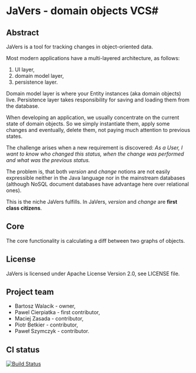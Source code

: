 # JaVers - domain objects VCS#

## Abstract
JaVers is a tool for tracking changes in object-oriented data.

Most modern applications have a multi-layered architecture, as follows:

1. UI layer,
1. domain model layer,
1. persistence layer.

Domain model layer is where your Entity instances (aka domain objects) live. Persistence layer takes responsibility for saving and loading them from the database.

When developing an application, we usually concentrate on the current state of domain objects. So we simply instantiate them, apply some changes and eventually, delete them, not paying much attention to previous states.

The challenge arises when a new requirement is discovered: *As a User, I want to know who changed this status, when the change was performed and what was the previous status.*

The problem is, that both *version* and *change* notions are not easily expressible neither in the Java language nor in the mainstream databases (although NoSQL document databases have advantage here over relational ones).

This is the niche JaVers fulfills. In JaVers, *version* and *change* are **first class citizens**.

## Core
The core functionality is calculating a diff between two graphs of objects.

## License
JaVers is licensed under Apache License Version 2.0, see LICENSE file.

## Project team
* Bartosz Walacik - owner,
* Pawel Cierpiatka - first contributor,
* Maciej Zasada  - contributor,
* Piotr Betkier - contributor,
* Paweł Szymczyk - contributor.

## CI status
[![Build Status](https://drone.io/bitbucket.org/javers/javers/status.png)](https://drone.io/bitbucket.org/javers/javers/latest)
